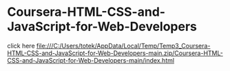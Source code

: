 # Coursera-HTML-CSS-and-JavaScript-for-Web-Developers
click here
<a href="url">file:///C:/Users/totek/AppData/Local/Temp/Temp3_Coursera-HTML-CSS-and-JavaScript-for-Web-Developers-main.zip/Coursera-HTML-CSS-and-JavaScript-for-Web-Developers-main/index.html</a>
